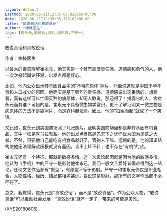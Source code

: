 ```yaml
---
layout: default
Lastmod: 2020-06-21T12:35:07.820658+00:00
date: 2020-06-21T12:35:05.776162+00:00
title: "敢说真话和真敢说话"
author: "棒棒医生"
tags: [崔永元,敢说话,影射,病原体,严守一]
---
```


敢说真话和真敢说话

作者：棒棒医生

以最大的善意理解崔永元，他其实是一个具有高度责任感、道德感和勇气的人，他一次次掀起舆论狂潮，出发点都是好心。

比如，他向公众出示转基因食品中的“不明病原体”照片，乃至说这就是中国不孕不育和人口减少的原因。他确实是基于强烈的责任感、道德感说出这番话的，想想看，真有这样可以亡国灭种的病原体，却无人敢说，那还得了！揭露它的人，舍崔永元而其谁？可惜的是，崔永元不具备微生物学常识，更不了解证明某一微生物是病原体的方法不是靠照片，而是靠科赫法则。因此，他的“拍案而起”就成了一个笑话。

又比如，崔永元到美国商场照了几张照片，证明美国商场里都是非转基因有机食品，其中一张是喜马拉雅盐。他的出发点当然是先天下之忧而忧为国为民侠之大者，不然，只要他自己能吃有机食品就好了，管别人干嘛。遗憾的是，他的知识结构使他无法理解盐压根就没有基因，谈不上转不转；也不存在“有机”的盐。

崔永元还有一个特征，那就是敏感多情。这一次舆论起因就是因为他的敏感多情，他认为《手机》中的严守一是影射他崔永元。我们一般文艺爱好者很难得到这一结论，任何文艺作品都有“原型”，有原型不等于影射。严守一和崔永元仅仅是职业相合，人物性格、经历、结局都相差甚远。要说这是影射，那所有的文学作品都不必存在了。

总之，我觉得，崔永元是“真敢说话”，而不是“敢说真话”。作为公众人物，“敢说真话”可以推动社会发展；“真敢说话”就不一定了，带来的可能是灾难。

(XYS20180605)

